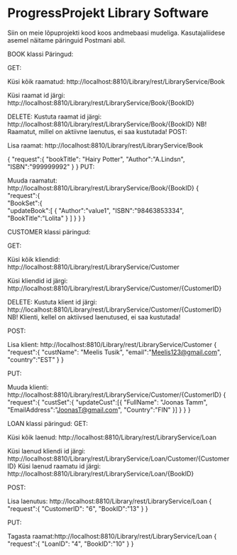 # ProgressProjekt Library Software

Siin on meie lõpuprojekti kood koos andmebaasi mudeliga. Kasutajaliidese asemel näitame päringuid Postmani abil.

BOOK klassi Päringud:

GET:

Küsi kõik raamatud: http://localhost:8810/Library/rest/LibraryService/Book

Küsi raamat id järgi: http://localhost:8810/Library/rest/LibraryService/Book/{BookID}

DELETE:
Kustuta raamat id järgi: http://localhost:8810/Library/rest/LibraryService/Book/{BookID}
NB! Raamatut, millel on aktiivne laenutus, ei saa kustutada!
POST:

Lisa raamat: http://localhost:8810/Library/rest/LibraryService/Book

{
	"request":{
		"bookTitle": "Hairy Potter",
		"Author":"A.Lindsn",
		"ISBN":"999999992"
	}
}
PUT:

Muuda raamatut: http://localhost:8810/Library/rest/LibraryService/Book/{BookID}
{  
   "request":{  
      "BookSet":{  
         "updateBook":[
            {
               "Author":"value1",
               "ISBN":"98463853334",
               "BookTitle":"Lolita"
            }
         ]
      }
   }
}

CUSTOMER klassi päringud:

GET:

Küsi kõik kliendid: http://localhost:8810/Library/rest/LibraryService/Customer

Küsi kliendid id järgi: http://localhost:8810/Library/rest/LibraryService/Customer/{CustomerID}

DELETE:
Kustuta klient id järgi: http://localhost:8810/Library/rest/LibraryService/Customer/{CustomerID}
NB! Klienti, kellel on aktiivsed laenutused, ei saa kustutada!

POST:

Lisa klient: http://localhost:8810/Library/rest/LibraryService/Customer
{
	"request":{
		"custName": "Meelis Tusik",
		"email":"Meelis123@gmail.com",
		"country":"EST"
	}
}

PUT:

Muuda klienti: http://localhost:8810/Library/rest/LibraryService/Customer/{CustomerID}
{
	"request":{
		"custSet":{
			"updateCust":[{
			"FullName": "Joonas Tamm",
		        "EmailAddress":"JoonasT@gmail.com",
		        "Country":"FIN"
			}]
		}
	}
}

LOAN klassi päringud:
GET:

Küsi kõik laenud: http://localhost:8810/Library/rest/LibraryService/Loan

Küsi laenud kliendi id järgi: http://localhost:8810/Library/rest/LibraryService/Loan/Customer/{CustomerID}
Küsi laenud raamatu id järgi: http://localhost:8810/Library/rest/LibraryService/Loan/{BookID}

POST:

Lisa laenutus: http://localhost:8810/Library/rest/LibraryService/Loan
{
	"request":{
		"CustomerID": "6",
		"BookID":"13"
	}
}

PUT:

Tagasta raamat:http://localhost:8810/Library/rest/LibraryService/Loan
{
	"request":{
		"LoanID": "4",
		"BookID":"10"
	}
}	
